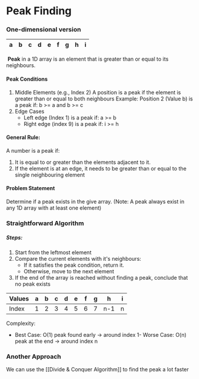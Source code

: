 # Peak Finding

### One-dimensional version

| a   | b   | c   | d   | e   | f   | g   | h   | i   |
| --- | --- | --- | --- | --- | --- | --- | --- | --- |
 **Peak** in a 1D array is an element that is greater than or equal to its neighbours.

#### Peak Conditions
1. Middle Elements (e.g., Index 2)
A position is a peak if the element is greater than or equal to both neighbours
Example: Position 2 (Value b) is a peak if: 
	b >= a and b >= c
2. Edge Cases 
	- Left edge (Index 1) is a peak if: 
			a >= b
	- Right edge (index 9) is a peak if: 
			i >= h

#### General Rule:
A number is a peak if:
1. It is equal to or greater than the elements adjacent to it. 
2. If the element is at an edge, it needs to be greater than or equal to the single neighbouring element

#### Problem Statement 
Determine if a peak exists in the give array. 
(Note: A peak always exist in any 1D array with at least one element)



### Straightforward Algorithm
##### Steps: 
1. Start from the leftmost element 
2. Compare the current elements with it's neighbours:
	- If it satisfies the peak condition, return it. 
	- Otherwise, move to the next element
3. If the end of the array is reached without finding a peak, conclude that no peak exists

| Values | a   | b   | c   | d   | e   | f   | g   | h   | i   |
| ------ | --- | --- | --- | --- | --- | --- | --- | --- | --- |
| Index  | 1   | 2   | 3   | 4   | 5   | 6   | 7   | n-1 | n   |
Complexity: 
- Best Case: O(1) peak found early -> around index 1- Worse Case: O(n) peak at the end -> around index n 
  
  
### Another Approach
We can use the [[Divide & Conquer Algorithm]] to find the peak a lot faster